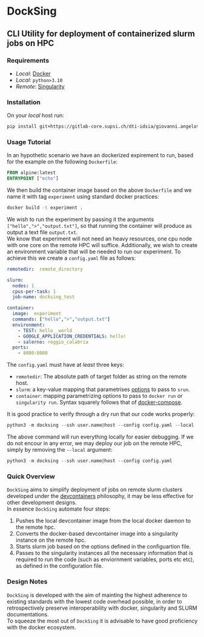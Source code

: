 # DockSing
## CLI Utility for deployment of containerized slurm jobs on HPC 
### Requirements 
* _Local_: [Docker](https://www.docker.com/products/docker-desktop/)
* _Local_: `python>3.10`
* _Remote_: [Singularity](https://docs.sylabs.io/guides/2.6/user-guide/index.html)

### Installation
On your _local_ host run:
```bash
pip install git+https://gitlab-core.supsi.ch/dti-idsia/giovanni.angelotti/docksing.git
```
### Usage Tutorial
In an hypothetic scenario we have an dockerized expirement to run, based for the example on the following `Dockerfile`:
```dockerfile
FROM alpine:latest 
ENTRYPOINT ["echo"]
```
We then build the container image based on the above `Dockerfile` and we name it with tag `experiment` using standard docker practices:
```bash
docker build -t experiment .
```
We wish to run the experiment by passing it the arguments `["hello",">","output.txt"]`, so that running the container will produce as output a text file `output.txt`.   
We know that experiment will not need an heavy resources, one cpu node with one core on the remote HPC will suffice. Additionally, we wish to create an environment variable that will be needed to run our experiment. To achieve this we create a `config.yaml` file as follows:
```yaml
remotedir:  remote_directory

slurm:
  nodes: 1
  cpus-per-task: 1
  job-name: docksing_test

container:
  image:  experiment
  commands: ["hello",">","output.txt"]
  environment:
    - TEST: hello__world
    - GOOGLE_APPLICATION_CREDENTIALS: hello!
    - salerno: reggio_calabria
  ports:
    - 8080:8080
```
The `config.yaml` must have at _least_ three keys:
* `remotedir`: The absolute path of target folder as string on the remote host.  
* `slurm`: a key-value mapping that parametrises [options](https://slurm.schedmd.com/srun.html) to pass to `srun`.
* `container`: mapping parametrizing options to pass to  `docker run` or `singularity run`. Syntax squarely follows that of [docker-compose](https://docs.docker.com/compose/).


It is good practice to verify through a dry run that our code works properly:
```python
python3 -m docksing --ssh user.name@host --config config.yaml --local 
```
The above command will run everything locally for easier debugging.
If we do not encour in any error, we may deploy our job on the remote HPC, simply by removing the `--local` argument:
```python
python3 -m docksing --ssh user.name@host --config config.yaml
```

### Quick Overview
`DockSing` aims to simplify deployment of jobs on remote slurm clusters developed under the [devcontainers](https://code.visualstudio.com/docs/devcontainers/containers) philosophy, it may be less effective for other development designs.   
In essence `DockSing` automate four steps:
1. Pushes the local devcontainer image from the local docker daemon to the remote hpc.  
2. Converts the docker-based devcontainer image into a singularity instance on the remote hpc.  
3. Starts slurm job based on the options defined in the configuartion file.  
4. Passes to the singularity instances all the necessary information that is required to run the code (such as enviornment variables, ports etc etc), as defined in the configuration file.  

### Design Notes
`DockSing` is developed with the aim of mainting the highest adherence to existing standards with the lowest code overhead possible, in order to retrospectively preserve interoperability with docker, singularity and SLURM documentations.  
To squeeze the most out of `DockSing` it is advisable to have good proficiency with the docker ecosystem.